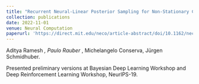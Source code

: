 ```yaml
---
title: "Recurrent Neural-Linear Posterior Sampling for Non-Stationary Contextual Bandits"
collection: publications
date: 2022-11-01
venue: Neural Computation
paperurl: 'https://direct.mit.edu/neco/article-abstract/doi/10.1162/neco_a_01539/112951/Recurrent-Neural-Linear-Posterior-Sampling-for?redirectedFrom=fulltext'
---
```

Aditya Ramesh<sup>*</sup> , Paulo Rauber<sup>*</sup> , Michelangelo Conserva, Jürgen Schmidhuber.

Presented preliminary versions at Bayesian Deep Learning Workshop and Deep Reinforcement Learning Workshop, NeurIPS-19.
